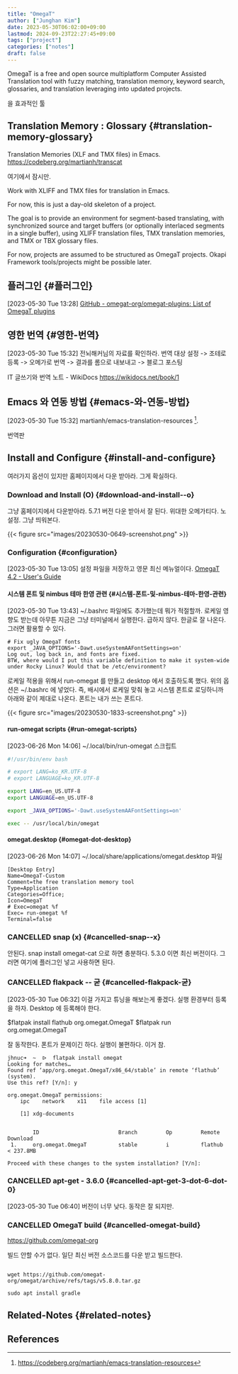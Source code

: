 ```yaml
---
title: "OmegaT"
author: ["Junghan Kim"]
date: 2023-05-30T06:02:00+09:00
lastmod: 2024-09-23T22:27:45+09:00
tags: ["project"]
categories: ["notes"]
draft: false
---
```


OmegaT is a free and open source multiplatform Computer Assisted Translation tool with fuzzy matching, translation memory, keyword search, glossaries, and translation leveraging into updated projects.

을 효과적인 툴


## Translation Memory : Glossary {#translation-memory-glossary}

Translation Memories (XLF and TMX files) in Emacs. <https://codeberg.org/martianh/transcat>

여기에서 잠시만.

<div class="hint">

Work with XLIFF and TMX files for translation in Emacs.

For now, this is just a day-old skeleton of a project.

The goal is to provide an environment for segment-based translating, with synchronized source and target buffers (or optionally interlaced segments in a single buffer), using XLIFF translation files, TMX translation memories, and TMX or TBX glossary files.

For now, projects are assumed to be structured as OmegaT projects. Okapi Framework tools/projects might be possible later.

</div>


## 플러그인 {#플러그인}

<span class="timestamp-wrapper"><span class="timestamp">[2023-05-30 Tue 13:28]</span></span> [GitHub - omegat-org/omegat-plugins: List of OmegaT plugins](https://github.com/omegat-org/omegat-plugins)


## 영한 번역 {#영한-번역}

<span class="timestamp-wrapper"><span class="timestamp">[2023-05-30 Tue 15:32]</span></span> 전뇌해커님의 자료를 확인하라. 번역 대상 설정 -&gt; 조테로 등록 -&gt; 오메가로 번역 -&gt; 결과를 롬으로 내보내고 -&gt; 블로그 포스팅

IT 글쓰기와 번역 노트 - WikiDocs <https://wikidocs.net/book/1>


## Emacs 와 연동 방법 {#emacs-와-연동-방법}

<span class="timestamp-wrapper"><span class="timestamp">[2023-05-30 Tue 15:32]</span></span> martianh/emacs-translation-resources&nbsp;[^fn:1].

번역판


## Install and Configure {#install-and-configure}

여러가지 옵션이 있지만 홈페이지에서 다운 받아라. 그게 확실하다.


### Download and Install (O) {#download-and-install--o}

그냥 홈페이지에서 다운받아라. 5.7.1 버전 다운 받아서 잘 된다. 위대한 오메가티다. 노 설정. 그냥 띄워본다.

{{< figure src="images/20230530-0649-screenshot.png" >}}


### Configuration {#configuration}

<span class="timestamp-wrapper"><span class="timestamp">[2023-05-30 Tue 13:05]</span></span> 설정 파일을 저장하고 영문 최신 메뉴얼이다. [OmegaT 4.2 - User's Guide](https://omegat.sourceforge.io/manual-standard/en/index.html#__sethome)


#### 시스템 폰트 및 nimbus 테마 한영 관련 {#시스템-폰트-및-nimbus-테마-한영-관련}

<span class="timestamp-wrapper"><span class="timestamp">[2023-05-30 Tue 13:43]</span></span> ~/.bashrc 파일에도 추가했는데 뭐가 적절할까. 로케일 영향도 받는데 아무튼 지금은 그냥 터미널에서 실행한다. 급하지 않다. 한글로 잘 나온다. 그러면 활용할 수 있다.

```text
# Fix ugly OmegaT fonts
export _JAVA_OPTIONS='-Dawt.useSystemAAFontSettings=on'
Log out, log back in, and fonts are fixed.
BTW, where would I put this variable definition to make it system-wide under Rocky Linux? Would that be /etc/environment?
```

로케일 적용을 위해서 run-omegat 를 만들고 desktop 에서 호출하도록 했다. 위의 옵션은 ~/.bashrc 에 넣었다. 즉, 배시에서 로케일 맞춰 놓고 시스템 폰트로 로딩하니까 아래와 같이 제대로 나온다. 폰트는 내가 쓰는 폰트다.

{{< figure src="images/20230530-1833-screenshot.png" >}}


#### run-omegat scripts {#run-omegat-scripts}

<span class="timestamp-wrapper"><span class="timestamp">[2023-06-26 Mon 14:06]</span></span> ~/.local/bin/run-omegat 스크립트

```sh
#!/usr/bin/env bash

# export LANG=ko_KR.UTF-8
# export LANGUAGE=ko_KR.UTF-8

export LANG=en_US.UTF-8
export LANGUAGE=en_US.UTF-8

export _JAVA_OPTIONS='-Dawt.useSystemAAFontSettings=on'

exec -- /usr/local/bin/omegat
```


#### omegat.desktop {#omegat-dot-desktop}

<span class="timestamp-wrapper"><span class="timestamp">[2023-06-26 Mon 14:07]</span></span> ~/.local/share/applications/omegat.desktop 파일

```text
[Desktop Entry]
Name=OmegaT-Custom
Comment=the free translation memory tool
Type=Application
Categories=Office;
Icon=OmegaT
# Exec=omegat %f
Exec= run-omegat %f
Terminal=false
```


### CANCELLED snap (x) {#cancelled-snap--x}

안된다. snap install omegat-cat 으로 하면 충분하다. 5.3.0 이면 최신 버전이다. 그러면 여기에 플러그인 넣고 사용하면 된다.


### CANCELLED flakpack -- 굳 {#cancelled-flakpack-굳}

<span class="timestamp-wrapper"><span class="timestamp">[2023-05-30 Tue 06:32]</span></span> 이걸 가지고 튜닝을 해보는게 좋겠다. 실행 환경부터 등록을 하자. Desktop 에 등록해야 한다.

$flatpak install flathub org.omegat.OmegaT $flatpak run org.omegat.OmegaT

잘 동작한다. 폰트가 문제이긴 하다. 실행이 불편하다. 이거 참.

```text
jhnuc➜  ~  ᐅ  flatpak install omegat
Looking for matches…
Found ref ‘app/org.omegat.OmegaT/x86_64/stable’ in remote ‘flathub’ (system).
Use this ref? [Y/n]: y

org.omegat.OmegaT permissions:
    ipc    network    x11    file access [1]

    [1] xdg-documents


        ID                         Branch         Op         Remote          Download
 1.     org.omegat.OmegaT          stable         i          flathub         < 237.8MB

Proceed with these changes to the system installation? [Y/n]:
```


### CANCELLED apt-get  - 3.6.0 {#cancelled-apt-get-3-dot-6-dot-0}

<span class="timestamp-wrapper"><span class="timestamp">[2023-05-30 Tue 06:40]</span></span> 버전이 너무 낮다. 동작은 잘 되지만.


### CANCELLED OmegaT build {#cancelled-omegat-build}

<https://github.com/omegat-org>

빌드 안할 수가 없다. 일단 최신 버전 소스코드를 다운 받고 빌드한다.

```text

wget https://github.com/omegat-org/omegat/archive/refs/tags/v5.8.0.tar.gz

sudo apt install gradle

```


## Related-Notes {#related-notes}

## References

<style>.csl-entry{text-indent: -1.5em; margin-left: 1.5em;}</style><div class="csl-bib-body">
</div>

[^fn:1]: <https://codeberg.org/martianh/emacs-translation-resources>
